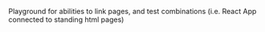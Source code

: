 Playground for abilities to link pages, and test combinations (i.e. React App connected to standing html pages)